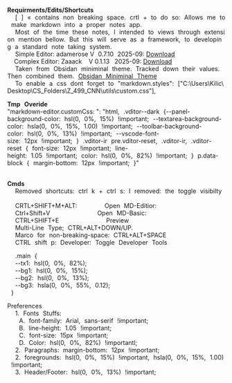 **Requirments/Edits/Shortcuts**    
  \[ \] « contains non breaking space. crtl + to do so: Allows me to make markdown into a proper notes app.      
  Most of the time these notes, I intended to views through extension mention bellow. But this will serve as a framework, to developing a standard note taking system.    
  Simple Editor: adamerose V 0.7.10 2025-09: [Download](https://marketplace.visualstudio.com/items?itemName=adamerose.markdown-wysiwyg)   
    Complex Editor: Zaaack    V 0.1.13   2025-09: [Download](https://marketplace.visualstudio.com/items?itemName=zaaack.markdown-editor)  
  Taken from Obsidan miniminal theme. Tracked down their values. Then combined them. [Obsidan Miniminal Theme](https://https://github.com/kepano/obsidian-minimal/blob/master/obsidian.css#L191)    
  To enable a css dont forget to "markdown.styles": \["C:\\Users\\Kilic\\Desktop\\CS\_Folders\\Z\_499\_CNN\\utils\\custom.css"\],

**Tmp Overide**  
"markdown-editor.customCss: ": "html, .vditor--dark {--panel-background-color: hsl(0, 0%, 15%) !important; --textarea-background-color: hsla(0, 0%, 15%, 1.00) !important; --toolbar-background-color: hsl(0, 0%, 13%) !important; --vscode-font-size: 12px !important; } .vditor-ir pre.vditor-reset, .vditor-ir, .vditor-reset { font-size: 12px !important; line-height: 1.05 !important; color: hsl(0, 0%, 82%) !important; } p.data-block { margin-bottom: 12px !important; }"


   
**Cmds**    
  Removed shortcuts: ctrl k + ctrl s: I removed: the toggle visibilty    
  CRTL+SHIFT+M+ALT:       Open MD-Editior:   
  Ctrl+Shift+V            Open MD-Basic:   
  CTRL+SHIFT+E            Preview  
  Multi-Line Type; CTRL+ALT+DOWN/UP.    
  Marco for non-breaking-space: CTRL+ALT+SPACE    
  CTRL shift p: Developer: Toggle Developer Tools   

  .main {    
  --tx1: hsl(0, 0%, 82%);    
  --bg1: hsl(0, 0%, 15%);    
  --bg2: hsl(0, 0%, 13%);    
  --bg3: hsla(0, 0%, 55%, 0.12);    
 }

Preferences    
  1. Fonts Stuffs:    
   A. font-family: Arial, sans-serif !important;    
   B. line-height: 1.05 !important;    
   C. font-size: 15px !important;    
   D. Color: hsl(0, 0%, 82%) !importantl;    
  2. Paragraphs: margin-bottom: 12px !important;    
  2. foregrounds: hsl(0, 0%, 15%) !important, hsla(0, 0%, 15%, 1.00) !important;    
  3. Header/Footer: hsl(0, 0%, 13%) !important;